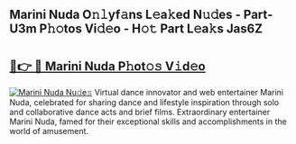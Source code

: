 ## Marini Nuda O𝚗𝚕yf𝚊ns L𝚎a𝚔ed N𝚞𝚍es - Part-U3m P𝚑𝚘tos Vi𝚍𝚎o - H𝚘𝚝 Part L𝚎a𝚔s Jas6Z

# <h2><a href="http://kf469l.oniu.top/?m=Marini+Nuda">🔗👉 🔴 Marini Nuda P𝚑ot𝚘𝚜 V𝚒d𝚎o</a></h2>

[![Marini Nuda Nu𝚍e𝚜](https://i.imgur.com/0qMVB7G.gif)](http://kf469l.oniu.top/?m=Marini+Nuda)
Virtual dance innovator and web entertainer Marini Nuda, celebrated for sharing dance and lifestyle inspiration through solo and collaborative dance acts and brief films. Extraordinary entertainer Marini Nuda, famed for their exceptional skills and accomplishments in the world of amusement.  
